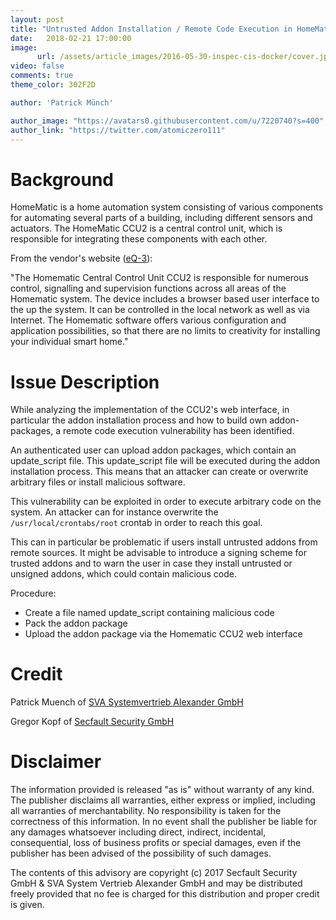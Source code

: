 ```yaml
---
layout: post
title: "Untrusted Addon Installation / Remote Code Execution in HomeMatic CCU2"
date:   2018-02-21 17:00:00
image:
      url: /assets/article_images/2016-05-30-inspec-cis-docker/cover.jpeg
video: false
comments: true
theme_color: 302F2D

author: 'Patrick Münch'

author_image: "https://avatars0.githubusercontent.com/u/7220740?s=400"
author_link: "https://twitter.com/atomiczero111"
---
```


# Background

HomeMatic is a home automation system consisting of various components for automating several parts of a building, including different sensors and actuators. The HomeMatic CCU2 is a central control unit, which is responsible for integrating these components with each other.

From the vendor's website ([eQ-3](http://www.eq-3.de/produkte/homematic/zentralen-und-gateways.html)):

"The Homematic Central Control Unit CCU2 is responsible for numerous control, signalling and supervision functions across all areas of the Homematic system. The device includes a browser based user interface to the up the system. It can be controlled in the local network as well as via Internet. The Homematic software offers various configuration and application possibilities, so that there are no limits to creativity for installing your individual smart home."


# Issue Description

While analyzing the implementation of the CCU2's web interface, in particular the addon installation process and how to build own addon-packages, a remote code execution vulnerability has been identified.

An authenticated user can upload addon packages, which contain an update_script file. This update_script file will be executed during the addon installation process. This means that an attacker can create or overwrite arbitrary files or install malicious software.

This vulnerability can be exploited in order to execute arbitrary code on the system. An attacker can for instance overwrite the `/usr/local/crontabs/root` crontab in order to reach this goal.

This can in particular be problematic if users install untrusted addons from remote sources. It might be advisable to introduce a signing scheme for trusted addons and to warn the user in case they install untrusted or unsigned addons, which could contain malicious code.

Procedure:

- Create a file named update_script containing malicious code
- Pack the addon package
- Upload the addon package via the Homematic CCU2 web interface

# Credit

Patrick Muench of [SVA Systemvertrieb Alexander GmbH](https://www.sva.de)

Gregor Kopf of [Secfault Security GmbH](https://secfault-security.com)

# Disclaimer

The information provided is released "as is" without warranty of any kind. The publisher disclaims all warranties, either express or implied, including all warranties of merchantability. No responsibility is taken for the correctness of this information. In no event shall the publisher be liable for any damages whatsoever including direct, indirect, incidental, consequential, loss of business profits or special damages, even if the publisher has been advised of the possibility of such damages.

The contents of this advisory are copyright (c) 2017 Secfault Security GmbH & SVA System Vertrieb Alexander GmbH and may be distributed freely provided that no fee is charged for this distribution and proper credit is given.

